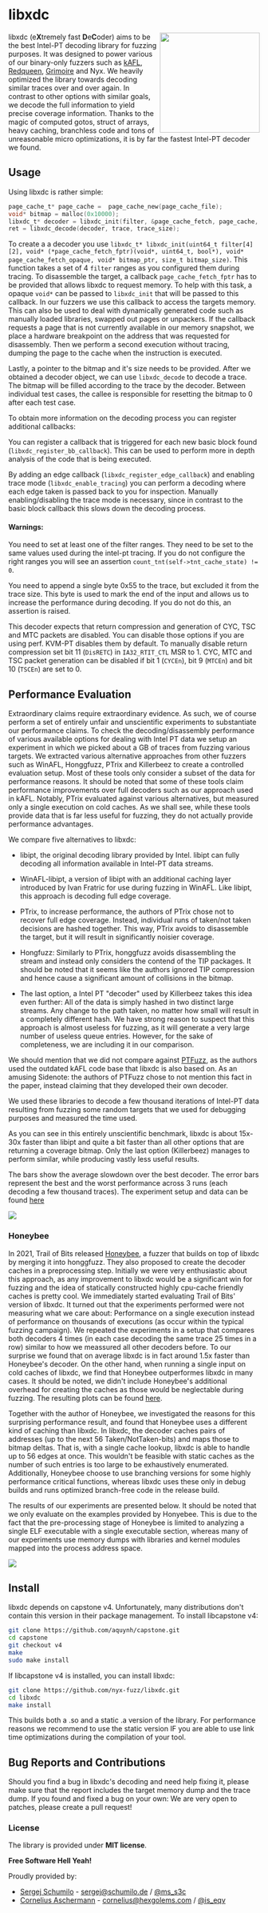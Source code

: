 # libxdc

<p>
<img align="right" width="200"  src="logo.png">
</p>

libxdc (e**X**tremely fast **D**e**C**oder) aims to be the best Intel-PT decoding library for fuzzing purposes. It was designed to power various of our binary-only fuzzers such as [kAFL](https://github.com/RUB-SysSec/kAFL), [Redqueen](https://github.com/RUB-SysSec/redqueen), [Grimoire](https://github.com/RUB-SysSec/grimoire) and Nyx. We heavily optimized the library towards decoding similar traces over and over again. In contrast to other options with similar goals, we decode the full information to yield precise coverage information. Thanks to the magic of computed gotos, struct of arrays, heavy caching, branchless code and tons of unreasonable micro optimizations, it is by far the fastest Intel-PT decoder we found.

## Usage

Using libxdc is rather simple:

```c
page_cache_t* page_cache =  page_cache_new(page_cache_file);
void* bitmap = malloc(0x10000);
libxdc_t* decoder = libxdc_init(filter, &page_cache_fetch, page_cache, bitmap, 0x10000);
ret = libxdc_decode(decoder, trace, trace_size);
```

To create a a decoder you use `libxdc_t* libxdc_init(uint64_t filter[4][2], void* (*page_cache_fetch_fptr)(void*, uint64_t, bool*), void* page_cache_fetch_opaque, void* bitmap_ptr, size_t bitmap_size)`. This function takes a set of 4 `filter` ranges as you configured them during tracing. To disassemble the target, a callback `page_cache_fetch_fptr` has to be provided that allows libxdc to request memory. To help with this task, a opaque `void*` can be passed to `libxdc_init` that will be passed to this callback. In our fuzzers we use this callback to access the targets memory. This can also be used to deal with dynamically generated code such as manually loaded libraries, swapped out pages  or unpackers. If the callback requests a page  that is not currently available in our memory snapshot, we place a hardware breakpoint on the address that was requested for disassembly. Then  we perform a second execution without tracing, dumping the page to the cache when the instruction is executed. 

Lastly, a pointer to the bitmap and it's size needs to be provided. After we obtained a decoder object, we can use `libxdc_decode` to decode a trace. The bitmap will be filled according to the trace by the decoder. Between individual test cases, the callee is responsible for resetting the bitmap to 0 after each test case.

To obtain more information on the decoding process you can register additional callbacks:

You can register a callback that is triggered for each new basic block found (`libxdc_register_bb_callback`). This can be used to perform more in depth analysis of the code that is being executed. 

By adding an edge callback (`libxdc_register_edge_callback`) and enabling trace mode (`libxdc_enable_tracing`) you can perform a decoding where each edge taken is passed back to you for inspection. Manually enabling/disabling the trace mode is necessary, since in contrast to the basic block callback this slows down the decoding process.

#### Warnings:

You need to set at least one of the filter ranges. They need to be set to the same values used during the intel-pt tracing. If you do not configure the right ranges you will see an assertion `count_tnt(self->tnt_cache_state) != 0`.

You need to append a single byte 0x55 to the trace, but excluded it from the trace size. This byte is used to mark the end of the input and allows us to increase the performance during decoding. If you do not do this, an assertion is raised.

This decoder expects that return compression and generation of CYC, TSC and MTC packets are disabled.
You can disable those options if you are using perf. KVM-PT disables them by default. To manually disable return compression set bit 11 (`DisRETC`) in `IA32_RTIT_CTL` MSR to 1. CYC, MTC and TSC packet generation can be disabled if bit 1 (`CYCEn`), bit 9 (`MTCEn`) and bit 10 (`TSCEn`) are set to 0. 

## Performance Evaluation

Extraordinary claims require extraordinary evidence. As such, we of course perform a set of entirely unfair and unscientific experiments to substantiate our performance claims. To check the decoding/disassembly performance of various available options for dealing with Intel PT data we setup an experiment in which we picked about a GB of traces from fuzzing various targets. We extracted various alternative approaches from other fuzzers such as WinAFL, Honggfuzz, PTrix and Killerbeez to create a controlled evaluation setup. Most of these tools only consider a subset of the data for performance reasons. It should be noted that some of these tools claim performance improvements over full decoders such as our approach used in kAFL. Notably, PTrix evaluated against various alternatives, but measured only a single execution on cold caches. As we shall see, while these tools provide data that is far less useful for fuzzing, they do not actually provide performance advantages. 

We compare five alternatives to libxdc: 

* libipt, the original decoding library provided by Intel. libipt can fully decoding all information available in Intel-PT data streams.  

* WinAFL-libipt, a version of libipt with an additional caching layer introduced by Ivan Fratric for use during fuzzing in WinAFL. Like libipt, this approach is decoding full edge coverage.

* PTrix, to increase performance, the authors of PTrix chose not to recover full edge coverage. Instead, individual runs of taken/not taken decisions are hashed together. This way, PTrix avoids to disassemble the target, but it will result in significantly noisier coverage. 

* Hongfuzz: Similarly to PTrix, honggfuzz avoids disassembling the stream and instead only considers the contend of the TIP packages.  It should be noted that it seems like the authors ignored TIP compression and hence cause a significant amount of collisions in the bitmap.

* The last option, a Intel PT "decoder" used by Killerbeez takes this idea even further: All of the data is simply hashed in two distinct large streams. Any change to the path taken, no matter how small will result in a completely different hash. We have strong reason to suspect that this approach is almost useless for fuzzing, as it will generate a very large number of useless queue entries. However, for the sake of completeness, we are including it in our comparison.

We should mention that we did not compare against [PTFuzz](https://github.com/hunter-ht-2018/ptfuzzer/blob/master/pt/disassembler.h), as the authors used the outdated kAFL code base that libxdc is also based on. As an amusing Sidenote: the authors of PTFuzz chose to not mention this fact in the paper, instead claiming that they developed their own decoder. 

We used these libraries to decode a few thousand iterations of Intel-PT data resulting from fuzzing some random targets that we used for debugging purposes and measured the time used.

As you can see in this entirely unscientific benchmark, libxdc is about 15x-30x faster than libipt and quite a bit faster than all other options that are returning a coverage bitmap. Only the last option (Killerbeez) manages to perform similar, while producing vastly less useful results. 

The bars show the average slowdown over the best decoder. The error bars represent the best and the worst performance across 3 runs (each decoding a few thousand traces). The experiment setup and data can be found [here](https://github.com/nyx-fuzz/libxdc_experiments) 

![](https://github.com/nyx-fuzz/libxdc_experiments/raw/master/experiments/eval.png)

### Honeybee

In 2021, Trail of Bits released [Honeybee](https://github.com/trailofbits/Honeybee), a fuzzer that builds on top of libxdc by merging it into honggfuzz. They also proposed to create the decoder caches in a preprocessing step. Initially we were very enthusiastic about this approach, as any improvement to libxdc would be a significant win for fuzzing and the idea of statically constructed highly cpu-cache friendly caches is pretty cool. We immediately started evaluating Trail of Bits' version of libxdc. It turned out that the experiments performed were not measuring what we care about: Performance on a single execution instead of performance on thousands of executions (as occur within the typical fuzzing campaign). We repeated the experiments in a setup that compares both decoders 4 times (in each case decoding the same trace 25 times in a row) similar to how we meassured all other decoders before. To our surprise we found that on average libxdc is in fact around 1.5x faster than Honeybee's decoder. On the other hand, when running a single input on cold caches of libxdc, we find that Honeybee outperformes libxdc in many cases. It should be noted, we didn't include Honeybee's additional overhead for creating the caches as those would be neglectable during fuzzing. The resulting plots can be found [here](https://github.com/nyx-fuzz/libxdc_experiments/raw/master/experiments/eval_honeybee_cold.png).

Together with the author of Honeybee, we investigated the reasons for this surprising performance result, and found that Honeybee uses a different kind of caching than libxdc. In libxdc, the decoder caches pairs of addresses (up to the next 56 Taken/NotTaken-bits) and maps those to bitmap deltas. That is, with a single cache lookup, libxdc is able to handle up to 56 edges at once. This wouldn't be feasible with static caches as the number of such entries is too large to be exhaustively enumerated. Additionally, Honeybee choose to use branching versions for some highly performance critical functions, whereas libxdc uses these only in debug builds and runs optimized branch-free code in the release build.

The results of our experiments are presented below. It should be noted that we only evaluate on the examples provided by Honyebee. This is due to the fact that the pre-processing stage of Honeybee is limited to analyzing a single ELF executable with a single executable section, whereas many of our experiments use memory dumps with libraries and kernel modules mapped into the process address space.

![](https://github.com/nyx-fuzz/libxdc_experiments/raw/master/experiments/eval_honeybee.png)

## Install

libxdc depends on capstone v4. Unfortunately, many distributions don't contain this version in their package management. To install libcapstone v4: 

```bash
git clone https://github.com/aquynh/capstone.git
cd capstone
git checkout v4
make 
sudo make install
```

If libcapstone v4 is installed, you can install libxdc:

```bash
git clone https://github.com/nyx-fuzz/libxdc.git
cd libxdc
make install
```

This builds both a .so and a static .a version of the library. For performance reasons we recommend to use the static version IF you are able to use link time optimizations during the compilation of your tool. 

## Bug Reports and Contributions

Should you find a bug in libxdc's decoding and need help fixing it, please make sure that the report includes the target memory dump and the trace dump.  If you found and fixed a bug on your own: We are very open to patches, please create a pull request!  

### License

The library is provided under **MIT license**. 

**Free Software Hell Yeah!** 

Proudly provided by: 
* [Sergej Schumilo](http://schumilo.de) - sergej@schumilo.de / [@ms_s3c](https://twitter.com/ms_s3c)
* [Cornelius Aschermann](https://hexgolems.com) - cornelius@hexgolems.com / [@is_eqv](https://twitter.com/is_eqv)
